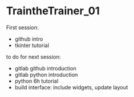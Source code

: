 # TraintheTrainer_01

First session:
- github intro
- tkinter tutorial

to do for next session:
- gitlab github introduction
- gitlab python introduction
- python 6h tutorial
- build interface: include widgets, update layout
